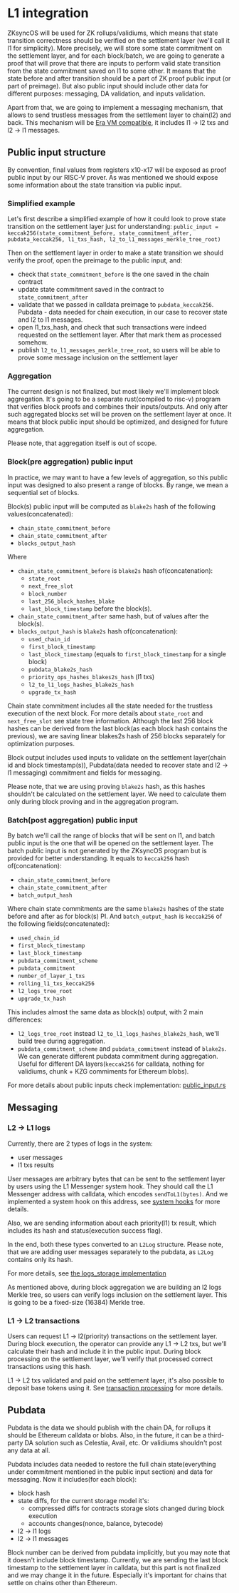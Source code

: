 # L1 integration

ZKsyncOS will be used for ZK rollups/validiums, which means that state transition correctness should be verified on the settlement layer (we'll call it l1 for simplicity).
More precisely, we will store some state commitment on the settlement layer, and for each block/batch, we are going to generate a proof that will prove that there are inputs to perform valid state transition from the state commitment saved on l1 to some other.
It means that the state before and after transition should be a part of ZK proof public input (or part of preimage). But also public input should include other data for different purposes: messaging, DA validation, and inputs validation.

Apart from that, we are going to implement a messaging mechanism, that allows to send trustless messages from the settlement layer to chain(l2) and back.
This mechanism will be [Era VM compatible](https://docs.zksync.io/zksync-protocol/rollup/l1_l2_communication), it includes l1 -> l2 txs and l2 -> l1 messages.

## Public input structure

By convention, final values from registers x10-x17 will be exposed as proof public input by our RISC-V prover.
As was mentioned we should expose some information about the state transition via public input.

### Simplified example
Let's first describe a simplified example of how it could look to prove state transition on the settlement layer just for understanding:
`public_input = keccak256(state_commitment_before, state_commitment_after, pubdata_keccak256, l1_txs_hash, l2_to_l1_messages_merkle_tree_root)`

Then on the settlement layer in order to make a state transition we should verify the proof, open the preimage to the public input, and:
- check that `state_commitment_before` is the one saved in the chain contract
- update state commitment saved in the contract to `state_commitment_after`
- validate that we passed in calldata preimage to `pubdata_keccak256`. Pubdata - data needed for chain execution, in our case to recover state and l2 to l1 messages.
- open l1_txs_hash, and check that such transactions were indeed requested on the settlement layer. After that mark them as processed somehow.
- publish `l2_to_l1_messages_merkle_tree_root`, so users will be able to prove some message inclusion on the settlement layer

### Aggregation

The current design is not finalized, but most likely we'll implement block aggregation.
It's going to be a separate rust(compiled to risc-v) program that verifies block proofs and combines their inputs/outputs.
And only after such aggregated blocks set will be proven on the settlement layer at once.
It means that block public input should be optimized, and designed for future aggregation.

Please note, that aggregation itself is out of scope.

### Block(pre aggregation) public input

In practice, we may want to have a few levels of aggregation, so this public input was designed to also present a range of blocks.
By range, we mean a sequential set of blocks.

Block(s) public input will be computed as `blake2s` hash of the following values(concatenated):
- `chain_state_commitment_before`
- `chain_state_commitment_after`
- `blocks_output_hash`

Where
- `chain_state_commitment_before` is `blake2s` hash of(concatenation):
  - `state_root`
  - `next_free_slot`
  - `block_number`
  - `last_256_block_hashes_blake`
  - `last_block_timestamp`
    before the block(s).
- `chain_state_commitment_after` same hash, but of values after the block(s).
- `blocks_output_hash` is `blake2s` hash of(concatenation):
  - `used_chain_id`
  - `first_block_timestamp`
  - `last_block_timestamp` (equals to `first_block_timestamp` for a single block)
  - `pubdata_blake2s_hash`
  - `priority_ops_hashes_blakes2s_hash` (l1 txs)
  - `l2_to_l1_logs_hashes_blake2s_hash`
  - `upgrade_tx_hash`

Chain state commitment includes all the state needed for the trustless execution of the next block.
For more details about `state_root` and `next_free_slot` see state tree information.
Although the last 256 block hashes can be derived from the last block(as each block hash contains the previous),
we are saving linear blakes2s hash of 256 blocks separately for optimization purposes.

Block output includes used inputs to validate on the settlement layer(chain id and block timestamp(s)),
Pubdata(data needed to recover state and l2 -> l1 messaging) commitment and fields for messaging.

Please note, that we are using proving `blake2s` hash, as this hashes shouldn't be calculated on the settlement layer.
We need to calculate them only during block proving and in the aggregation program.

### Batch(post aggregation) public input

By batch we'll call the range of blocks that will be sent on l1, and batch public input is the one that will be opened on the settlement layer.
The batch public input is not generated by the ZKsyncOS program but is provided for better understanding.
It equals to `keccak256` hash of(concatenation):
- `chain_state_commitment_before`
- `chain_state_commitment_after`
- `batch_output_hash`

Where chain state commitments are the same `blake2s` hashes of the state before and after as for block(s) PI.
And `batch_output_hash` is `keccak256` of the following fields(concatenated):
- `used_chain_id`
- `first_block_timestamp`
- `last_block_timestamp`
- `pubdata_commitment_scheme`
- `pubdata_commitment`
- `number_of_layer_1_txs`
- `rolling_l1_txs_keccak256`
- `l2_logs_tree_root`
- `upgrade_tx_hash`

This includes almost the same data as block(s) output, with 2 main differences:
- `l2_logs_tree_root` instead `l2_to_l1_logs_hashes_blake2s_hash`, we'll build tree during aggregation.
- `pubdata_commitment_scheme` and `pubdata_commitment` instead of `blake2s`. We can generate different pubdata commitment during aggregation. Useful for different DA layers(`keccak256` for calldata, nothing for validiums, chunk + KZG commiments for Ethereum blobs).

For more details about public inputs check implementation: [public_input.rs](../basic_system/src/system_implementation/system/public_input.rs)

## Messaging

### L2 -> L1 logs

Currently, there are 2 types of logs in the system:
- user messages
- l1 txs results

User messages are arbitrary bytes that can be sent to the settlement layer by users using the L1 Messenger system hook.
They should call the L1 Messenger address with calldata, which encodes `sendToL1(bytes)`.
And we implemented a system hook on this address, see [system hooks](system_hooks.md) for more details.

Also, we are sending information about each priority(l1) tx result, which includes its hash and status(execution success flag).

In the end, both these types converted to an `L2Log` structure.
Please note, that we are adding user messages separately to the pubdata, as `L2Log` contains only its hash.

For more details, see [the logs_storage implementation](zk_ee/src/common_structs/logs_storage.rs)

As mentioned above, during block aggregation we are building an l2 logs Merkle tree, so users can verify logs inclusion on the settlement layer.
This is going to be a fixed-size (16384) Merkle tree.

### L1 -> L2 transactions

Users can request L1 -> l2(priority) transactions on the settlement layer.
During block execution, the operator can provide any L1 -> L2 txs, but we'll calculate their hash and include it in the public input.
During block processing on the settlement layer, we'll verify that processed correct transactions using this hash.

L1 -> L2 txs validated and paid on the settlement layer, it's also possible to deposit base tokens using it.
See [transaction processing](bootloader/transaction_processing.md) for more details.

## Pubdata

Pubdata is the data we should publish with the chain DA, for rollups it should be Ethereum calldata or blobs.
Also, in the future, it can be a third-party DA solution such as Celestia, Avail, etc. Or validiums shouldn't post any data at all.

Pubdata includes data needed to restore the full chain state(everything under commitment mentioned in the public input section) and data for messaging.
Now it includes(for each block):
- block hash
- state diffs, for the current storage model it's:
  - compressed diffs for contracts storage slots changed during block execution
  - accounts changes(nonce, balance, bytecode)
- l2 -> l1 logs
- l2 -> l1 messages

Block number can be derived from pubdata implicitly, but you may note that it doesn't include block timestamp.
Currently, we are sending the last block timestamp to the settlement layer in calldata, but this part is not finalized and we may change it in the future.
Especially it's important for chains that settle on chains other than Ethereum.

